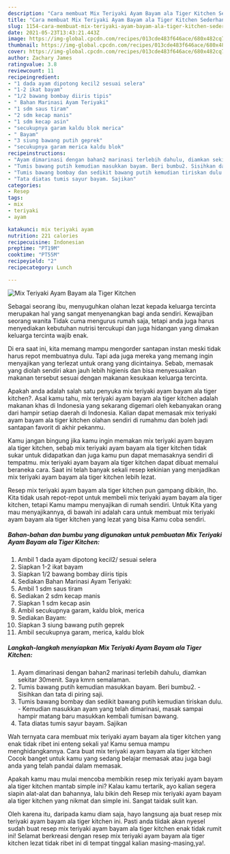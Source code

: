 ```yaml
---
description: "Cara membuat Mix Teriyaki Ayam Bayam ala Tiger Kitchen Sederhana dan Mudah Dibuat"
title: "Cara membuat Mix Teriyaki Ayam Bayam ala Tiger Kitchen Sederhana dan Mudah Dibuat"
slug: 1154-cara-membuat-mix-teriyaki-ayam-bayam-ala-tiger-kitchen-sederhana-dan-mudah-dibuat
date: 2021-05-23T13:43:21.443Z
image: https://img-global.cpcdn.com/recipes/013cde483f646ace/680x482cq70/mix-teriyaki-ayam-bayam-ala-tiger-kitchen-foto-resep-utama.jpg
thumbnail: https://img-global.cpcdn.com/recipes/013cde483f646ace/680x482cq70/mix-teriyaki-ayam-bayam-ala-tiger-kitchen-foto-resep-utama.jpg
cover: https://img-global.cpcdn.com/recipes/013cde483f646ace/680x482cq70/mix-teriyaki-ayam-bayam-ala-tiger-kitchen-foto-resep-utama.jpg
author: Zachary James
ratingvalue: 3.8
reviewcount: 11
recipeingredient:
- "1 dada ayam dipotong kecil2 sesuai selera"
- "1-2 ikat bayam"
- "1/2 bawang bombay diiris tipis"
- " Bahan Marinasi Ayam Teriyaki"
- "1 sdm saus tiram"
- "2 sdm kecap manis"
- "1 sdm kecap asin"
- "secukupnya garam kaldu blok merica"
- " Bayam"
- "3 siung bawang putih geprek"
- "secukupnya garam merica kaldu blok"
recipeinstructions:
- "Ayam dimarinasi dengan bahan2 marinasi terlebih dahulu, diamkan sekitar 30menit. Saya kmrn semalaman."
- "Tumis bawang putih kemudian masukkan bayam. Beri bumbu2. Sisihkan dan tata di piring saji."
- "Tumis bawang bombay dan sedikit bawang putih kemudian tiriskan dulu. Kemudian masukkan ayam yang telah dimarinasi, masak sampai hampir matang baru masukkan kembali tumisan bawang."
- "Tata diatas tumis sayur bayam. Sajikan"
categories:
- Resep
tags:
- mix
- teriyaki
- ayam

katakunci: mix teriyaki ayam 
nutrition: 221 calories
recipecuisine: Indonesian
preptime: "PT19M"
cooktime: "PT55M"
recipeyield: "2"
recipecategory: Lunch

---
```



![Mix Teriyaki Ayam Bayam ala Tiger Kitchen](https://img-global.cpcdn.com/recipes/013cde483f646ace/680x482cq70/mix-teriyaki-ayam-bayam-ala-tiger-kitchen-foto-resep-utama.jpg)

Sebagai seorang ibu, menyuguhkan olahan lezat kepada keluarga tercinta merupakan hal yang sangat menyenangkan bagi anda sendiri. Kewajiban seorang  wanita Tidak cuma mengurus rumah saja, tetapi anda juga harus menyediakan kebutuhan nutrisi tercukupi dan juga hidangan yang dimakan keluarga tercinta wajib enak.

Di era  saat ini, kita memang mampu mengorder santapan instan meski tidak harus repot membuatnya dulu. Tapi ada juga mereka yang memang ingin menyajikan yang terlezat untuk orang yang dicintainya. Sebab, memasak yang diolah sendiri akan jauh lebih higienis dan bisa menyesuaikan makanan tersebut sesuai dengan makanan kesukaan keluarga tercinta. 



Apakah anda adalah salah satu penyuka mix teriyaki ayam bayam ala tiger kitchen?. Asal kamu tahu, mix teriyaki ayam bayam ala tiger kitchen adalah makanan khas di Indonesia yang sekarang digemari oleh kebanyakan orang dari hampir setiap daerah di Indonesia. Kalian dapat memasak mix teriyaki ayam bayam ala tiger kitchen olahan sendiri di rumahmu dan boleh jadi santapan favorit di akhir pekanmu.

Kamu jangan bingung jika kamu ingin memakan mix teriyaki ayam bayam ala tiger kitchen, sebab mix teriyaki ayam bayam ala tiger kitchen tidak sukar untuk didapatkan dan juga kamu pun dapat memasaknya sendiri di tempatmu. mix teriyaki ayam bayam ala tiger kitchen dapat dibuat memalui beraneka cara. Saat ini telah banyak sekali resep kekinian yang menjadikan mix teriyaki ayam bayam ala tiger kitchen lebih lezat.

Resep mix teriyaki ayam bayam ala tiger kitchen pun gampang dibikin, lho. Kita tidak usah repot-repot untuk membeli mix teriyaki ayam bayam ala tiger kitchen, tetapi Kamu mampu menyajikan di rumah sendiri. Untuk Kita yang mau menyajikannya, di bawah ini adalah cara untuk membuat mix teriyaki ayam bayam ala tiger kitchen yang lezat yang bisa Kamu coba sendiri.

<!--inarticleads1-->

##### Bahan-bahan dan bumbu yang digunakan untuk pembuatan Mix Teriyaki Ayam Bayam ala Tiger Kitchen:

1. Ambil 1 dada ayam dipotong kecil2/ sesuai selera
1. Siapkan 1-2 ikat bayam
1. Siapkan 1/2 bawang bombay diiris tipis
1. Sediakan  Bahan Marinasi Ayam Teriyaki:
1. Ambil 1 sdm saus tiram
1. Sediakan 2 sdm kecap manis
1. Siapkan 1 sdm kecap asin
1. Ambil secukupnya garam, kaldu blok, merica
1. Sediakan  Bayam:
1. Siapkan 3 siung bawang putih geprek
1. Ambil secukupnya garam, merica, kaldu blok




<!--inarticleads2-->

##### Langkah-langkah menyiapkan Mix Teriyaki Ayam Bayam ala Tiger Kitchen:

1. Ayam dimarinasi dengan bahan2 marinasi terlebih dahulu, diamkan sekitar 30menit. Saya kmrn semalaman.
1. Tumis bawang putih kemudian masukkan bayam. Beri bumbu2. - Sisihkan dan tata di piring saji.
1. Tumis bawang bombay dan sedikit bawang putih kemudian tiriskan dulu. - Kemudian masukkan ayam yang telah dimarinasi, masak sampai hampir matang baru masukkan kembali tumisan bawang.
1. Tata diatas tumis sayur bayam. Sajikan




Wah ternyata cara membuat mix teriyaki ayam bayam ala tiger kitchen yang enak tidak ribet ini enteng sekali ya! Kamu semua mampu menghidangkannya. Cara buat mix teriyaki ayam bayam ala tiger kitchen Cocok banget untuk kamu yang sedang belajar memasak atau juga bagi anda yang telah pandai dalam memasak.

Apakah kamu mau mulai mencoba membikin resep mix teriyaki ayam bayam ala tiger kitchen mantab simple ini? Kalau kamu tertarik, ayo kalian segera siapin alat-alat dan bahannya, lalu bikin deh Resep mix teriyaki ayam bayam ala tiger kitchen yang nikmat dan simple ini. Sangat taidak sulit kan. 

Oleh karena itu, daripada kamu diam saja, hayo langsung aja buat resep mix teriyaki ayam bayam ala tiger kitchen ini. Pasti anda tiidak akan nyesel sudah buat resep mix teriyaki ayam bayam ala tiger kitchen enak tidak rumit ini! Selamat berkreasi dengan resep mix teriyaki ayam bayam ala tiger kitchen lezat tidak ribet ini di tempat tinggal kalian masing-masing,ya!.


